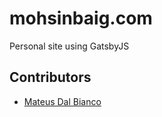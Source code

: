 # mohsinbaig.com

Personal site using GatsbyJS

## Contributors

* [Mateus Dal Bianco](https://github.com/dalbinaco)
